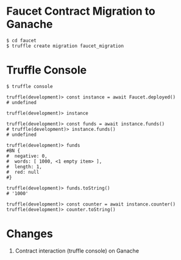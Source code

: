 # Faucet Contract Migration to Ganache
```shell
$ cd faucet
$ truffle create migration faucet_migration
```

# Truffle Console
```shell
$ truffle console

truffle(development)> const instance = await Faucet.deployed()
# undefined

truffle(development)> instance

truffle(development)> const funds = await instance.funds()
# truffle(development)> instance.funds()
# undefined

truffle(development)> funds
#BN {
#  negative: 0,
#  words: [ 1000, <1 empty item> ],
#  length: 1,
#  red: null
#}

truffle(development)> funds.toString()
# '1000'

truffle(development)> const counter = await instance.counter()
truffle(development)> counter.toString()
```

# Changes
1. Contract interaction (truffle console) on Ganache
